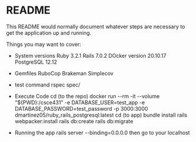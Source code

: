 # README

This README would normally document whatever steps are necessary to get the
application up and running.

Things you may want to cover:

* System versions
Ruby 3.2.1
Rails 7.0.2
DOcker version 20.10.17
PostgreSQL 12.12

* Gemfiles
RuboCop
Brakeman
Simplecov

* test command
rspec spec/

* Execute Code
cd (to the repo)
docker run --rm -it --volume "${PWD}:/csce431" -e DATABASE_USER=test_app -e DATABASE_PASSWORD=test_password -p 3000:3000 dmartinez05/ruby_rails_postgresql:latest
cd (to app)
bundle install
rails webpacker:install
rails db:create 
rails db:migrate

* Running the app
rails server --binding=0.0.0.0
then go to your localhost

